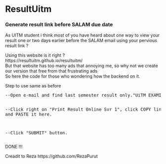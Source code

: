 # ResultUitm
<h3>Generate result link before SALAM due date </h3>
<p>
As UITM student i think most of you have heard about one way to view your result one or two days earlier before the
SALAM email using your pervious result link ?
<p>
Using this website is it right ?
<br>
https://resultuitm.github.io/resultuitm/
<br>
But that website has too many ads that annoying me, so why not we create our version that free from that frustrating ads
<br>
So here the code for those who wondering how the backend on it.
<p> Step to use same as before 
<pre>
--Open e-mail and find last semester result only."UiTM EXAMINATION RESULT FOR SEMESTER" In other word, open last semester's result.

--Click right on "Print Result Online Svr 1", click COPY link address and PASTE it here.

--Click "SUBMIT" button.
</pre>
<p>
DONE !!!
<p>
Creadit to Reza https://github.com/RezaPurut

